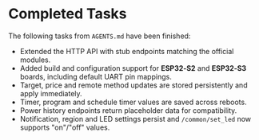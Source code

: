 # Completed Tasks

The following tasks from `AGENTS.md` have been finished:

- Extended the HTTP API with stub endpoints matching the official modules.
- Added build and configuration support for **ESP32‑S2** and **ESP32‑S3** boards, including default UART pin mappings.
- Target, price and remote method updates are stored persistently and apply immediately.
- Timer, program and schedule timer values are saved across reboots.
- Power history endpoints return placeholder data for compatibility.
- Notification, region and LED settings persist and `/common/set_led` now supports "on"/"off" values.

